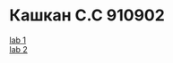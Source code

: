 # Кашкан С.С 910902
[lab 1](https://github.com/sega8800/EWT/blob/main/1.md)  
[lab 2](https://github.com/sega8800/EWT/blob/main/2.md)
